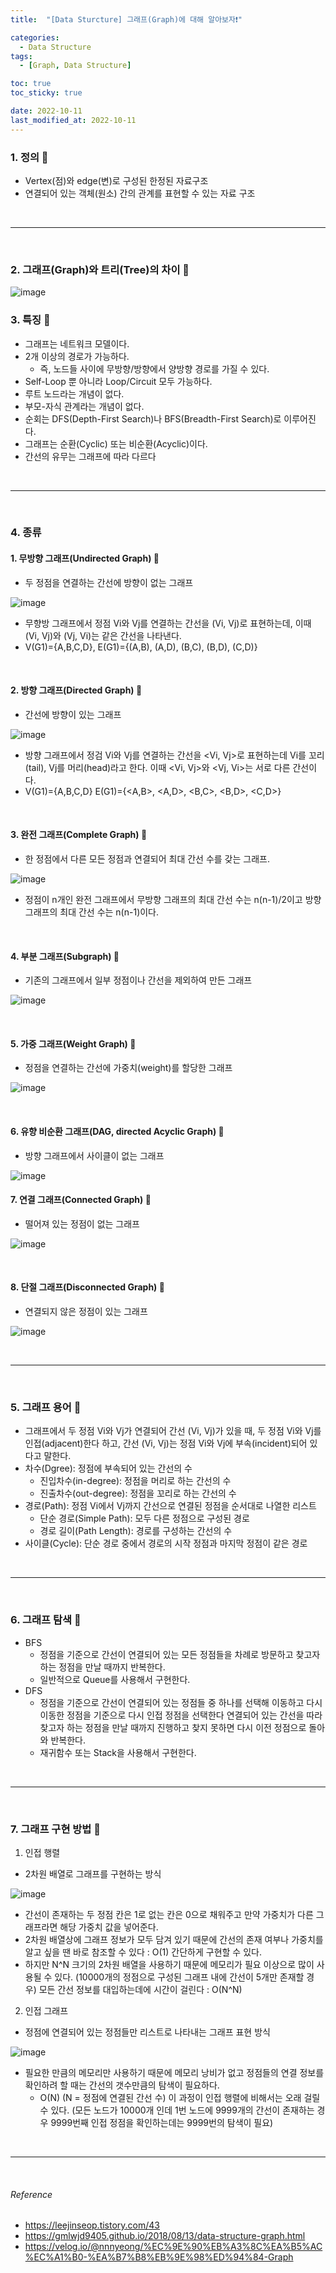 ```yaml
---
title:  "[Data Sturcture] 그래프(Graph)에 대해 알아보자❗️" 

categories:
  - Data Structure
tags:
  - [Graph, Data Structure]

toc: true
toc_sticky: true

date: 2022-10-11
last_modified_at: 2022-10-11
---
```


### 1. 정의 🔎
- Vertex(점)와 edge(변)로 구성된 한정된 자료구조
- 연결되어 있는 객체(원소) 간의 관계를 표현할 수 있는 자료 구조

<br>

---

<br>

### 2. 그래프(Graph)와 트리(Tree)의 차이 🔎
![image](https://user-images.githubusercontent.com/61777583/195375521-95973659-d786-42dd-ac8b-2eb96495fb9f.png)

### 3. 특징 🔎
- 그래프는 네트워크 모델이다.
- 2개 이상의 경로가 가능하다.
  - 즉, 노드들 사이에 무방향/방향에서 양방향 경로를 가질 수 있다.
- Self-Loop 뿐 아니라 Loop/Circuit 모두 가능하다.
- 루트 노드라는 개념이 없다.
- 부모-자식 관계라는 개념이 없다.
- 순회는 DFS(Depth-First Search)나 BFS(Breadth-First Search)로 이루어진다.
- 그래프는 순환(Cyclic) 또는 비순환(Acyclic)이다.
- 간선의 유무는 그래프에 따라 다르다

<br>

---

<br>

### 4. 종류

#### 1. 무방향 그래프(Undirected Graph) 🔎
- 두 정점을 연결하는 간선에 방향이 없는 그래프 <br>

![image](https://user-images.githubusercontent.com/61777583/195376721-828d227d-3d56-49c7-940c-21c87ec0a81c.png)
- 무향방 그래프에서 정점 Vi와 Vj를 연결하는 간선을 (Vi, Vj)로 표현하는데, 이때 (Vi, Vj)와 (Vj, Vi)는 같은 간선을 나타낸다.
- V(G1)={A,B,C,D}, E(G1)={(A,B), (A,D), (B,C), (B,D), (C,D)} 

<br>

#### 2. 방향 그래프(Directed Graph) 🔎
- 간선에 방향이 있는 그래프 <br>

![image](https://user-images.githubusercontent.com/61777583/195377216-aef9ec98-c8d0-4859-aed2-cdb89e015a24.png) <br>
- 방향 그래프에서 정검 Vi와 Vj를 연결하는 간선을 <Vi, Vj>로 표현하는데 Vi를 꼬리(tail), Vj를 머리(head)라고 한다. 이때 <Vi, Vj>와 <Vj, Vi>는 서로 다른 간선이다.
- V(G1)={A,B,C,D} E(G1)={<A,B>, <A,D>, <B,C>, <B,D>, <C,D>}

<br>

#### 3. 완전 그래프(Complete Graph) 🔎
- 한 정점에서 다른 모든 정점과 연결되어 최대 간선 수를 갖는 그래프.

![image](https://user-images.githubusercontent.com/61777583/195378224-ff45e6f9-6f03-4ada-8e1c-9b0a82434669.png)
- 정점이 n개인 완전 그래프에서 무방향 그래프의 최대 간선 수는 n(n-1)/2이고 방향 그래프의 최대 간선 수는 n(n-1)이다.

<br>

#### 4. 부분 그래프(Subgraph) 🔎
- 기존의 그래프에서 일부 정점이나 간선을 제외하여 만든 그래프

![image](https://user-images.githubusercontent.com/61777583/195378472-4704e445-44bd-4463-8588-4ae2b65ff4b9.png)

<br>

#### 5. 가중 그래프(Weight Graph) 🔎
- 정점을 연결하는 간선에 가중치(weight)를 할당한 그래프

![image](https://user-images.githubusercontent.com/61777583/195378925-a87b5e8c-3409-4cef-8c2a-a4c5b44353a7.png)

<br>

#### 6. 유향 비순환 그래프(DAG, directed Acyclic Graph) 🔎
- 방향 그래프에서 사이클이 없는 그래프

![image](https://user-images.githubusercontent.com/61777583/195379028-49dc0917-3b72-48ec-ba0e-f69cbfb4d688.png)
<br>

#### 7. 연결 그래프(Connected Graph) 🔎
- 떨어져 있는 정점이 없는 그래프

![image](https://user-images.githubusercontent.com/61777583/195379284-37f3971d-3381-436c-a290-d99f16f24b1c.png)

<br>

#### 8. 단절 그래프(Disconnected Graph) 🔎
- 연결되지 않은 정점이 있는 그래프

![image](https://user-images.githubusercontent.com/61777583/195379284-37f3971d-3381-436c-a290-d99f16f24b1c.png)

<br>

---

<br>

### 5. 그래프 용어 🔎
- 그래프에서 두 정점 Vi와 Vj가 연결되어 간선 (Vi, Vj)가 있을 때, 두 정점 Vi와 Vj를 인접(adjacent)한다 하고, 간선 (Vi, Vj)는 정점 Vi와 Vj에 부속(incident)되어 있다고 말한다.
- 차수(Dgree): 정점에 부속되어 있는 간선의 수
  - 진입차수(in-degree): 정점을 머리로 하는 간선의 수
  - 진출차수(out-degree): 정점을 꼬리로 하는 간선의 수
- 경로(Path): 정점 Vi에서 Vj까지 간선으로 연결된 정점을 순서대로 나열한 리스트
  - 단순 경로(Simple Path): 모두 다른 정점으로 구성된 경로
  - 경로 길이(Path Length): 경로를 구성하는 간선의 수
- 사이클(Cycle): 단순 경로 중에서 경로의 시작 정점과 마지막 정점이 같은 경로

<br>

---

<br>

### 6. 그래프 탐색 🔎
- BFS
  - 정점을 기준으로 간선이 연결되어 있는 모든 정점들을 차례로 방문하고 찾고자 하는 정점을 만날 때까지 반복한다.
  - 일반적으로 Queue를 사용해서 구현한다.
- DFS
  - 정점을 기준으로 간선이 연결되어 있는 정점들 중 하나를 선택해 이동하고 다시 이동한 정점을 기준으로 다시 인접 정점을 선택한다 연결되어 있는 간선을 따라 찾고자 하는 정점을 만날 때까지 진행하고 찾지 못하면 다시 이전 정점으로 돌아와 반복한다.
  - 재귀함수 또는 Stack을 사용해서 구현한다.


<br>

--- 

<br>

### 7. 그래프 구현 방법 🔎
1. 인접 행렬
- 2차원 배열로 그래프를 구현하는 방식

![image](https://user-images.githubusercontent.com/61777583/195381370-ca2192c9-a470-41d4-b0be-559a599629d5.png)

- 간선이 존재하는 두 정점 칸은 1로 없는 칸은 0으로 채워주고 만약 가중치가 다른 그래프라면 해당 가중치 값을 넣어준다.
- 2차원 배열상에 그래프 정보가 모두 담겨 있기 때문에 간선의 존재 여부나 가중치를 알고 싶을 땐 바로 참조할 수 있다 : O(1)
간단하게 구현할 수 있다.
- 하지만 N^N 크기의 2차원 배열을 사용하기 때문에 메모리가 필요 이상으로 많이 사용될 수 있다. (10000개의 정점으로 구성된 그래프 내에 간선이 5개만 존재할 경우)
모든 간선 정보를 대입하는데에 시간이 걸린다 : O(N^N)


2. 인접 그래프
- 정점에 연결되어 있는 정점들만 리스트로 나타내는 그래프 표현 방식

![image](https://user-images.githubusercontent.com/61777583/195381448-96f7e5f3-9c9d-40f3-9662-6533b67b5ac4.png)

- 필요한 만큼의 메모리만 사용하기 때문에 메모리 낭비가 없고
정점들의 연결 정보를 확인하려 할 때는 간선의 갯수만큼의 탐색이 필요하다.
  - O(N) (N = 정점에 연결된 간선 수)
이 과정이 인접 행렬에 비해서는 오래 걸릴 수 있다. (모든 노드가 10000개 인데 1번 노드에 9999개의 간선이 존재하는 경우 9999번째 인접 정점을 확인하는데는 9999번의 탐색이 필요)


<br>

---

<br>

###### Reference
- https://leejinseop.tistory.com/43
- https://gmlwjd9405.github.io/2018/08/13/data-structure-graph.html
- https://velog.io/@nnnyeong/%EC%9E%90%EB%A3%8C%EA%B5%AC%EC%A1%B0-%EA%B7%B8%EB%9E%98%ED%94%84-Graph
